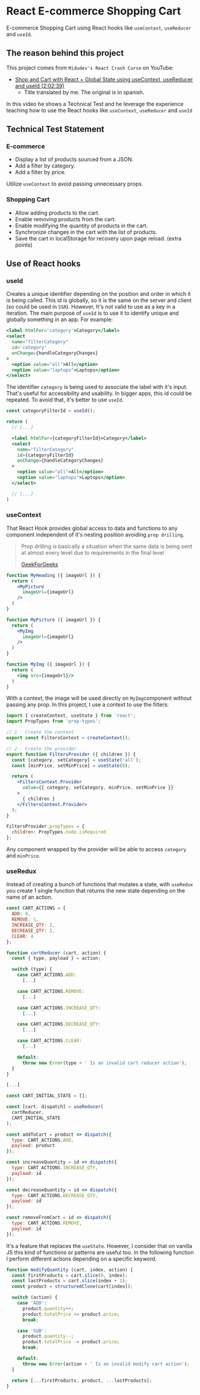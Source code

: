 # React E-commerce Shopping Cart

E-commerce Shopping Cart using React hooks like `useContext`, `useReducer` and
`useId`.

## The reason behind this project

This project comes from `Midudev's React Crash Curse` on YouTube:

- [Shop and Cart with React + Global State using useContext, useReducer and
  useId
  (2:02:39)](https://www.youtube.com/watch?v=B9tDYAZZxcE&list=PLUofhDIg_38q4D0xNWp7FEHOTcZhjWJ29&index=6)
  - Title translated by me. The original is in spanish.

In this video he shows a Technical Test and he leverage the experience teaching
how to use the React hooks like `useContext`, `useReducer` and `useId`

## Technical Test Statement

### E-commerce

- Display a list of products sourced from a JSON.
- Add a filter by category.
- Add a filter by price.

Utilize `useContext` to avoid passing unnecessary props.

### Shopping Cart

- Allow adding products to the cart.
- Enable removing products from the cart.
- Enable modifying the quantity of products in the cart.
- Synchronize changes in the cart with the list of products.
- Save the cart in localStorage for recovery upon page reload. (extra points)

## Use of React hooks

### useId

Creates a unique identifier depending on the position and order in which it is
being called. This id is globally, so it is the same on the server and client
(so could be used in `SSR`). However, It's not valid to use as a key in a
iteration. The main purpose of `useId` is to use it to identify unique and
globally something in an app. For example:

```jsx
<label htmlFor='category'>Category</label>
<select
  name="filterCategory"
  id='category'
  onChange={handleCategoryChanges}
>
  <option value="all">All</option>
  <option value="laptops">Laptops</option>
</select>
```

The identifier `category` is being used to associate the label with it's input.
That's useful for accessibility and usability. In bigger apps, this id could be
repeated. To avoid that, it's better to use `useId`.

```jsx
const categoryFilterId = useId();

return (
  // [...]

  <label htmlFor={categoryFilterId}>Category</label>
  <select
    name="filterCategory"
    id={categoryFilterId}
    onChange={handleCategoryChanges}
  >
    <option value="all">All</option>
    <option value="laptops">Laptops</option>
  </select>

  // [...]
)
```

### useContext

That React Hook provides global access to data and functions to any component
independent of it's nesting position avoiding `prop drilling`.

> Prop drilling is basically a situation when the same data is being sent at
> almost every level due to requirements in the final level
>
> [GeekForGeeks](https://www.geeksforgeeks.org/what-is-prop-drilling-and-how-to-avoid-it/)

```jsx
function MyHeading ({ imageUrl }) {
  return (
    <MyPicture
      imageUrl={imageUrl}
    />
  )
}

function MyPicture ({ imageUrl }) {
  return (
    <MyImg
      imageUrl={imageUrl}
    />
  )
}

function MyImg ({ imageUrl }) {
  return (
    <img src={imageUrl}/>
  )
}
```

With a context, the image will be used directly on `MyImg`component without
passing any prop. In this project, I use a context to use the filters:

```jsx
import { createContext, useState } from 'react';
import PropTypes from 'prop-types';

// 1 - Create the context
export const FiltersContext = createContext();

// 2 - Create the provider
export function FiltersProvider ({ children }) {
  const [category, setCategory] = useState('all');
  const [minPrice, setMinPrice] = useState(0);

  return (
    <FiltersContext.Provider
      value={{ category, setCategory, minPrice, setMinPrice }}
    >
      { children }
    </FiltersContext.Provider>
  );
}

FiltersProvider.propTypes = {
  children: PropTypes.node.isRequired
};
```

Any component wrapped by the provider will be able to access `category` and
`minPrice`.

### useRedux

Instead of creating a bunch of functions that mutates a state, with `useRedux`
you create 1 single function that returns the new state depending on the name of
an action.

```jsx
const CART_ACTIONS = {
  ADD: 0,
  REMOVE: 1,
  INCREASE_QTY: 2,
  DECREASE_QTY: 3,
  CLEAR: 4
};

function cartReducer (cart, action) {
  const { type, payload } = action;

  switch (type) {
    case CART_ACTIONS.ADD:
      [...]

    case CART_ACTIONS.REMOVE:
      [...]

    case CART_ACTIONS.INCREASE_QTY: 
      [...]

    case CART_ACTIONS.DECREASE_QTY:
      [...]

    case CART_ACTIONS.CLEAR:
      [...]

    default:
      throw new Error(type + ' Is an invalid cart reducer action');
  }
}

[...]

const CART_INITIAL_STATE = [];

const [cart, dispatch] = useReducer(
  cartReducer,
  CART_INITIAL_STATE
);

const addToCart = product => dispatch({
  type: CART_ACTIONS.ADD,
  payload: product
});

const increaseQuantity = id => dispatch({
  type: CART_ACTIONS.INCREASE_QTY,
  payload: id
});

const decreaseQuantity = id => dispatch({
  type: CART_ACTIONS.DECREASE_QTY,
  payload: id
});

const removeFromCart = id => dispatch({
  type: CART_ACTIONS.REMOVE,
  payload: id
});
```

It's a feature that replaces the `useState`. However, I consider that on vanilla
JS this kind of functions or patterns are useful too. In the following function
I perform different actions depending on a specific keyword.

```jsx
function modifyQuantity (cart, index, action) {
  const firstProducts = cart.slice(0, index);
  const lastProducts = cart.slice(index + 1);
  const product = structuredClone(cart[index]);

  switch (action) {
    case 'ADD':
      product.quantity++;
      product.totalPrice += product.price;
      break;

    case 'SUB':
      product.quantity--;
      product.totalPrice -= product.price;
      break;

    default:
      throw new Error(action + ' Is an invalid modify cart action');
  }

  return [...firstProducts, product, ...lastProducts];
}
```
